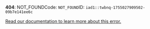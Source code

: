 **404**: NOT\_FOUNDCode: `NOT_FOUND`ID: `iad1::twbnq-1755027909502-09b7e141ee6c`

[Read our documentation to learn more about this error.](https://vercel.com/docs/errors/platform-error-codes#not_found)